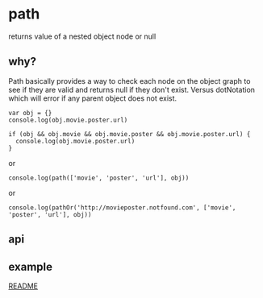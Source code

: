 # path

returns value of a nested object node or null

## why?

Path basically provides a way to check each node on the object graph to see if they are valid and returns null if they don't exist. Versus dotNotation which will error if any parent object does not exist.

```
var obj = {}
console.log(obj.movie.poster.url)
```

```
if (obj && obj.movie && obj.movie.poster && obj.movie.poster.url) {
  console.log(obj.movie.poster.url)
}
```

or

```
console.log(path(['movie', 'poster', 'url'], obj))
```

or

```
console.log(pathOr('http://movieposter.notfound.com', ['movie', 'poster', 'url'], obj))
```

## api

## example

[README](../../../README.md)
